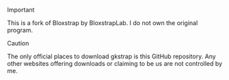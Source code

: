 > [!IMPORTANT]
> This is a fork of Bloxstrap by BloxstrapLab. I do not own the original program.

> [!CAUTION]
> The only official places to download gkstrap is this GitHub repository. Any other websites offering downloads or claiming to be us are not controlled by me.

<div align="center">

</div>
